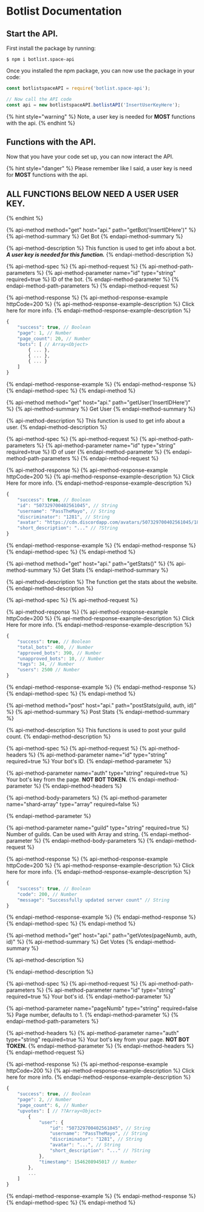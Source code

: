# Botlist Documentation

## Start the API.

First install the package by running:

```
$ npm i botlist.space-api
```

Once you installed the npm package, you can now use the package in your code:

```javascript
const botlistspaceAPI = require('botlist.space-api');

// Now call the API code
const api = new botlistspaceAPI.botlistAPI('InsertUserKeyHere');
```

{% hint style="warning" %}
Note, a user key is needed for **MOST** functions with the api.
{% endhint %}

## Functions with the API.

Now that you have your code set up, you can now interact the API.

{% hint style="danger" %}
Please remember like I said, a user key is need for **MOST** functions with the api.

## ALL FUNCTIONS BELOW NEED A USER USER KEY.
{% endhint %}

{% api-method method="get" host="api." path="getBot\(\'InsertIDHere\'\)" %}
{% api-method-summary %}
Get Bot
{% endapi-method-summary %}

{% api-method-description %}
This function is used to get info about a bot. _**A user key is needed for this function.**_
{% endapi-method-description %}

{% api-method-spec %}
{% api-method-request %}
{% api-method-path-parameters %}
{% api-method-parameter name="id" type="string" required=true %}
ID of the bot.
{% endapi-method-parameter %}
{% endapi-method-path-parameters %}
{% endapi-method-request %}

{% api-method-response %}
{% api-method-response-example httpCode=200 %}
{% api-method-response-example-description %}
Click here for more info.
{% endapi-method-response-example-description %}

```javascript
{
    "success": true, // Boolean
    "page": 1, // Number
    "page_count": 20, // Number
    "bots": [ // Array<Object>
        { ... },
        { ... },
        { ... }
    ]
}
```
{% endapi-method-response-example %}
{% endapi-method-response %}
{% endapi-method-spec %}
{% endapi-method %}

{% api-method method="get" host="api." path="getUser\(\'InsertIDHere\'\)" %}
{% api-method-summary %}
Get User
{% endapi-method-summary %}

{% api-method-description %}
This function is used to get info about a user. 
{% endapi-method-description %}

{% api-method-spec %}
{% api-method-request %}
{% api-method-path-parameters %}
{% api-method-parameter name="id" type="string" required=true %}
ID of user
{% endapi-method-parameter %}
{% endapi-method-path-parameters %}
{% endapi-method-request %}

{% api-method-response %}
{% api-method-response-example httpCode=200 %}
{% api-method-response-example-description %}
Click Here for more info.
{% endapi-method-response-example-description %}

```javascript
{
    "success": true, // Boolean
    "id": "507329700402561045", // String
    "username": "PassTheMayo", // String
    "discriminator": "1281", // String
    "avatar": "https://cdn.discordapp.com/avatars/507329700402561045/188e722beb5a696d9cd320d1b9b1fd2e.png?size=256", // String
    "short_description": "..." // ?String
}
```
{% endapi-method-response-example %}
{% endapi-method-response %}
{% endapi-method-spec %}
{% endapi-method %}

{% api-method method="get" host="api." path="getStats\(\)" %}
{% api-method-summary %}
Get Stats
{% endapi-method-summary %}

{% api-method-description %}
The function get the stats about the website.
{% endapi-method-description %}

{% api-method-spec %}
{% api-method-request %}

{% api-method-response %}
{% api-method-response-example httpCode=200 %}
{% api-method-response-example-description %}
Click Here for more info.
{% endapi-method-response-example-description %}

```javascript
{
    "success": true, // Boolean
    "total_bots": 400, // Number
    "approved_bots": 390, // Number
    "unapproved_bots": 10, // Number
    "tags": 34, // Number
    "users": 2500 // Number
}
```
{% endapi-method-response-example %}
{% endapi-method-response %}
{% endapi-method-spec %}
{% endapi-method %}

{% api-method method="post" host="api." path="postStats\(guild, auth, id\)" %}
{% api-method-summary %}
Post Stats
{% endapi-method-summary %}

{% api-method-description %}
This functions is used to post your guild count.
{% endapi-method-description %}

{% api-method-spec %}
{% api-method-request %}
{% api-method-headers %}
{% api-method-parameter name="id" type="string" required=true %}
Your bot's ID.
{% endapi-method-parameter %}

{% api-method-parameter name="auth" type="string" required=true %}
Your bot's key from the page. **NOT BOT TOKEN.**
{% endapi-method-parameter %}
{% endapi-method-headers %}

{% api-method-body-parameters %}
{% api-method-parameter name="shard-array" type="array" required=false %}

{% endapi-method-parameter %}

{% api-method-parameter name="guild" type="string" required=true %}
Number of guilds. Can be used with Array and string.
{% endapi-method-parameter %}
{% endapi-method-body-parameters %}
{% endapi-method-request %}

{% api-method-response %}
{% api-method-response-example httpCode=200 %}
{% api-method-response-example-description %}
Click here for more info.
{% endapi-method-response-example-description %}

```javascript
{
    "success": true, // Boolean
    "code": 200, // Number
    "message": "Successfully updated server count" // String
}
```
{% endapi-method-response-example %}
{% endapi-method-response %}
{% endapi-method-spec %}
{% endapi-method %}

{% api-method method="get" host="api." path="getVotes\(pageNumb, auth, id\)" %}
{% api-method-summary %}
Get Votes
{% endapi-method-summary %}

{% api-method-description %}

{% endapi-method-description %}

{% api-method-spec %}
{% api-method-request %}
{% api-method-path-parameters %}
{% api-method-parameter name="id" type="string" required=true %}
Your bot's id.
{% endapi-method-parameter %}

{% api-method-parameter name="pageNumb" type="string" required=false %}
Page number, defaults to 1.
{% endapi-method-parameter %}
{% endapi-method-path-parameters %}

{% api-method-headers %}
{% api-method-parameter name="auth" type="string" required=true %}
Your bot's key from your page. **NOT BOT TOKEN.**
{% endapi-method-parameter %}
{% endapi-method-headers %}
{% endapi-method-request %}

{% api-method-response %}
{% api-method-response-example httpCode=200 %}
{% api-method-response-example-description %}
Click here for more info.
{% endapi-method-response-example-description %}

```javascript
{
    "success": true, // Boolean
    "page": 2, // Number
    "page_count": 6, // Number
    "upvotes": [ // ??Array<Object>
        {
            "user": {
                "id": "507329700402561045", // String
                "username": "PassTheMayo", // String
                "discriminator": "1281", // String
                "avatar": "...", // String
                "short_description": "..." // ?String
            },
            "timestamp": 1546208945017 // Number
        },
        ...
    ]
}
```
{% endapi-method-response-example %}
{% endapi-method-response %}
{% endapi-method-spec %}
{% endapi-method %}

